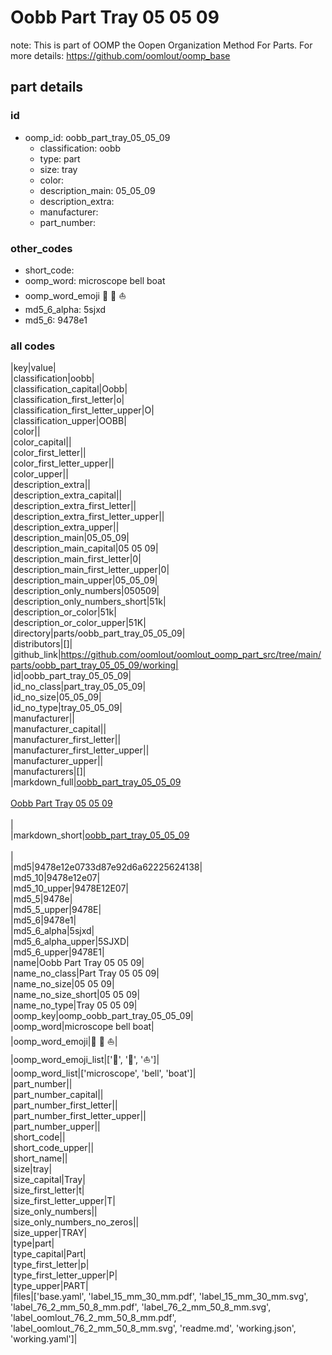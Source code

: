 # Oobb Part Tray 05 05 09  

note: This is part of OOMP the Oopen Organization Method For Parts. For more details: https://github.com/oomlout/oomp_base

##  part details





### id
* oomp_id: oobb_part_tray_05_05_09
  * classification: oobb
  * type: part
  * size: tray
  * color: 
  * description_main: 05_05_09
  * description_extra: 
  * manufacturer: 
  * part_number: 

### other_codes
* short_code: 
* oomp_word: microscope bell boat
* oomp_word_emoji :microscope: :bell: :boat:
* md5_6_alpha: 5sjxd
* md5_6: 9478e1

### all codes 
|key|value|  
|classification|oobb|  
|classification_capital|Oobb|  
|classification_first_letter|o|  
|classification_first_letter_upper|O|  
|classification_upper|OOBB|  
|color||  
|color_capital||  
|color_first_letter||  
|color_first_letter_upper||  
|color_upper||  
|description_extra||  
|description_extra_capital||  
|description_extra_first_letter||  
|description_extra_first_letter_upper||  
|description_extra_upper||  
|description_main|05_05_09|  
|description_main_capital|05 05 09|  
|description_main_first_letter|0|  
|description_main_first_letter_upper|0|  
|description_main_upper|05_05_09|  
|description_only_numbers|050509|  
|description_only_numbers_short|51k|  
|description_or_color|51k|  
|description_or_color_upper|51K|  
|directory|parts/oobb_part_tray_05_05_09|  
|distributors|[]|  
|github_link|https://github.com/oomlout/oomlout_oomp_part_src/tree/main/parts/oobb_part_tray_05_05_09/working|  
|id|oobb_part_tray_05_05_09|  
|id_no_class|part_tray_05_05_09|  
|id_no_size|05_05_09|  
|id_no_type|tray_05_05_09|  
|manufacturer||  
|manufacturer_capital||  
|manufacturer_first_letter||  
|manufacturer_first_letter_upper||  
|manufacturer_upper||  
|manufacturers|[]|  
|markdown_full|[oobb_part_tray_05_05_09](https://github.com/oomlout/oomlout_oomp_part_src/tree/main/parts/oobb_part_tray_05_05_09/working)<br>[](https://github.com/oomlout/oomlout_oomp_part_src/tree/main/parts/oobb_part_tray_05_05_09/working)<br>[Oobb Part Tray 05 05 09](https://github.com/oomlout/oomlout_oomp_part_src/tree/main/parts/oobb_part_tray_05_05_09/working)<br><br>|  
|markdown_short|[oobb_part_tray_05_05_09](https://github.com/oomlout/oomlout_oomp_part_src/tree/main/parts/oobb_part_tray_05_05_09/working)<br><br>|  
|md5|9478e12e0733d87e92d6a62225624138|  
|md5_10|9478e12e07|  
|md5_10_upper|9478E12E07|  
|md5_5|9478e|  
|md5_5_upper|9478E|  
|md5_6|9478e1|  
|md5_6_alpha|5sjxd|  
|md5_6_alpha_upper|5SJXD|  
|md5_6_upper|9478E1|  
|name|Oobb Part Tray 05 05 09|  
|name_no_class|Part Tray 05 05 09|  
|name_no_size|05 05 09|  
|name_no_size_short|05 05 09|  
|name_no_type|Tray 05 05 09|  
|oomp_key|oomp_oobb_part_tray_05_05_09|  
|oomp_word|microscope bell boat|  
|oomp_word_emoji|:microscope: :bell: :boat:|  
|oomp_word_emoji_list|[':microscope:', ':bell:', ':boat:']|  
|oomp_word_list|['microscope', 'bell', 'boat']|  
|part_number||  
|part_number_capital||  
|part_number_first_letter||  
|part_number_first_letter_upper||  
|part_number_upper||  
|short_code||  
|short_code_upper||  
|short_name||  
|size|tray|  
|size_capital|Tray|  
|size_first_letter|t|  
|size_first_letter_upper|T|  
|size_only_numbers||  
|size_only_numbers_no_zeros||  
|size_upper|TRAY|  
|type|part|  
|type_capital|Part|  
|type_first_letter|p|  
|type_first_letter_upper|P|  
|type_upper|PART|  
|files|['base.yaml', 'label_15_mm_30_mm.pdf', 'label_15_mm_30_mm.svg', 'label_76_2_mm_50_8_mm.pdf', 'label_76_2_mm_50_8_mm.svg', 'label_oomlout_76_2_mm_50_8_mm.pdf', 'label_oomlout_76_2_mm_50_8_mm.svg', 'readme.md', 'working.json', 'working.yaml']|  
